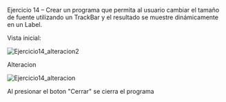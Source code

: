Ejercicio 14 – Crear un programa que permita al usuario cambiar el tamaño de fuente
utilizando un TrackBar y el resultado se muestre dinámicamente en un Label.


Vista inicial:

![Ejercicio14_alteracion2](https://github.com/Lenny-noel-de-leon-reyes/Ejercicio14_trackbar/assets/158470011/69f7c0e7-7000-485d-9388-9424b20d8ef5)


Alteracion

![Ejercicio14_alteracion](https://github.com/Lenny-noel-de-leon-reyes/Ejercicio14_trackbar/assets/158470011/7266ef5d-058d-4f4c-9b0a-8784c4c15dcd)


Al presionar el boton "Cerrar" se cierra el programa
